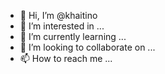 - 👋 Hi, I’m @khaitino
- 👀 I’m interested in ...
- 🌱 I’m currently learning ...
- 💞️ I’m looking to collaborate on ...
- 📫 How to reach me ...

<!---
khaitino/khaitino is a ✨ special ✨ repository because its `README.md` (this file) appears on your GitHub profile.
You can click the Preview link to take a look at your changes.
--->
